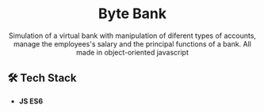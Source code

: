 <h1 align="center">
Byte Bank</h1>
 
<p align="center">
Simulation of a virtual bank with manipulation of diferent types of accounts, manage the  employees's salary and the principal functions of a bank. All made in object-oriented javascript</p> 

## 🛠 Tech Stack

- **JS ES6**  






